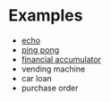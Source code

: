 # Examples

- [echo](echo/README.md)
- [ping pong](ping_pong/README.md)
- [financial accumulator](accumulator/README.md)
- vending machine
- car loan
- purchase order

